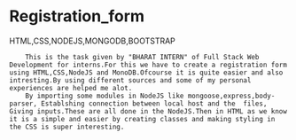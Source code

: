 # Registration_form
  HTML,CSS,NODEJS,MONGODB,BOOTSTRAP
  
        This is the task given by "BHARAT INTERN" of Full Stack Web Development for interns.For this we have to create a registration form using HTML,CSS,NodeJS and MonoDB.Ofcourse it is quite easier and also intresting.By using different sources and some of my personal experiences are helped me alot.
        By importing some modules in NodeJS like mongoose,express,body-parser, Establshing connection between local host and the  files, Giving inputs.These are all done in the NodeJS.Then in HTML as we know it is a simple and easier by creating classes and making styling in the CSS is super interesting.
